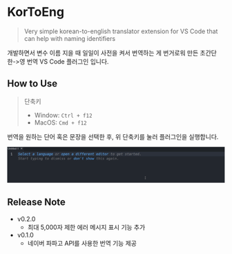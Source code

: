 # KorToEng

> Very simple korean-to-english translator extension for VS Code that can help with naming identifiers

개발하면서 변수 이름 지을 때 일일이 사전을 켜서 번역하는 게 번거로워 만든 초간단 한->영 번역 VS Code 플러그인 입니다.

## How to Use

> 단축키
>
> - Window: `Ctrl + f12`
> - MacOS: `Cmd + f12`

번역을 원하는 단어 혹은 문장을 선택한 후, 위 단축키를 눌러 플러그인을 실행합니다.

![kortoeng demo](/images/kortoeng_demo.gif)

## Release Note

- v0.2.0
  - 최대 5,000자 제한 에러 메시지 표시 기능 추가
- v0.1.0
  - 네이버 파파고 API를 사용한 번역 기능 제공
